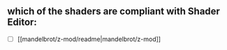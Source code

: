 ## which of the shaders are compliant with Shader Editor:

- [ ] [[mandelbrot/z-mod/readme|mandelbrot/z-mod]]